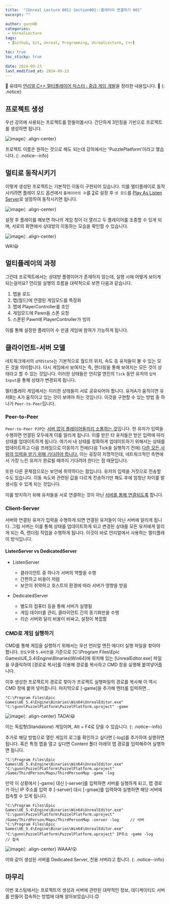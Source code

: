 ```yaml
---
title:  "[Unreal Lecture 001] Section001::플레이어 연결하기 001"
excerpt: ""

author: gunnHB
categories: 
 - UnrealLecture
tags: 
 - [Github, Git, Unreal, Programming, UnrealLecture, C++]

toc: true
toc_sticky: true
 
date: 2024-09-23
last_modified_at: 2024-09-23
---
```


🔔 유데미 [언리얼 C++ 멀티플레이어 마스터 : 중급 게임 개발](https://www.udemy.com/course/best-unreal-c/?couponCode=ST22MT92324B)을 정리한 내용입니다. 🔔
{: .notice}

## 프로젝트 생성
우선 강의에 사용되는 프로젝트를 맏들어봅시다. 간단하게 3인칭을 기반으로 프로젝트를 생성하면 됩니다.

![image](https://github.com/user-attachments/assets/665de952-0c8f-4281-afe7-a39ca04aac6a){: .align-center}

프로젝트 이름은 원하는 것으로 해도 되는데 강의에서는 'PuzzlePlatform'이라고 했습니다.
{: .notice--info}

## 멀티로 동작시키기
이렇게 생성된 프로젝트는 기본적인 이동이 구현되어 있습니다. 이를 멀티플레이로 동작시키려면 플레이 모드 옵션에서 `플레이어의 수`를 <u>2</u>로 설정 후
`넷 모드`를 <u>Play As Listen Server</u>로 설정하여 동작시키면 됩니다.

![image](https://github.com/user-attachments/assets/6d51dc9a-3e18-42c2-b336-d9702196f301){: .align-center}

설정 후 플레이를 해보면 하나의 게임 창이 더 열리고 두 플레이어를 조종할 수 있게 되며, 서로의 화면에서 상대방의 이동하는 모습을 확인할 수 있습니다.

![image](https://github.com/user-attachments/assets/26542354-7129-4745-9a43-426ff90b08be){: .align-center}

WA!😃

## 멀티플레이의 과정
그런데 프로젝트에서는 상대방 플렝이어가 존재하지 않는데, 실행 시에 어떻게 보이게 되는걸까요? 언리얼 실행의 흐름을 대략적으로 보면 다음과 같습니다.

1. 맵을 로드
2. 맵(월드)에 연결된 게임모드를 특정화
3. 맵에 PlayerController를 조인
4. 게임모드에 Pawn을 스폰 요청
5. 스폰된 Pawn에 PlayerController가 빙의

이를 통해 설정한 플레이어 수 만큼 게임에 참여가 가능하게 됩니다.

## 클라이언트-서버 모델
네트워크에서의 `상태State`는 기본적으로 월드의 위치, 속도 등 유저들이 볼 수 있는 모든 것을 의미합니다. 다시 게임에서 보여지는 즉, 렌더링을 통해 보여지는 모든 것이 상태라고 할 수 있는 것입니다.
이러한 상태들은 언리얼 엔진의 `Tick` 동안 유저의 `입력Input`을 통해 상태가 변경되게 됩니다.

멀티플레이 게임에서는 이러한 상태들이 서로 공유되어야 합니다. 유저A가 움직이면 유저B는 A가 움직이고 있는 것이 보여야 하는 것입니다. 이것을 구현할 수 있는 방법 중 하나가 `Peer-to-Peer`입니다.

### Peer-to-Peer
`Peer-to-Peer P2P`는 <u>서버 없이 플레이어들끼리 소통하는 것</u>입니다. 한 유저가 입력을 수행하면 연결된 모두에게 이를 알리게 됩니다. 이를 받은 타 유저들은 받은 입력에 따라 상태를 업데이트하게 됩니다.
여기서 내 상태를 정확하게 업데이트하기 위해서는 상태를 업데이트하고 다음 프레임으로 이동하기 전에(다음 Tick을 실행하기 전에) <u>다른 모든 사람의 입력을 받기 위해 기다려야 합니다.</u> 이는 굉장히 치명적인데,
네트워크적인 측면에서 가장 느린 유저가 완료될 때까지 기다려야 한다는 점 때문입니다.

또한 다른 문제점으로는 보안에 취약하다는 점입니다. 유저의 입력을 거짓으로 전송할 수도 있습니다. 이동 속도와 관련된 값을 다르게 전송하기만 해도 후에 엄청난 차이를 발생시킬 수 있게 되는 것입니다.

이를 방지하기 위해 유저들을 서로 연결하는 것이 아닌 <u>서버를 통해 연결되도록</u> 합니다.

### Client-Server
서버와 연결된 유저가 입력을 수행하게 되면 연결된 유저들이 아닌 서버에 알리게 됩니다. 그럼 서버는 이를 통해 상태를 업데이트하게 되고 변경된 상태를 모든 유저에게 알리게 되는 즉, 렌더링 작업을 수행하게 됩니다.
이것이 바로 언리얼에서 사용하는 멀티플레이 방식입니다.

#### ListenServer vs DedicatedServer
- ListenServer
    - 클라이언트 중 하나가 서버의 역할을 수행
    - 간편하고 비용이 저렴
    - 보안이 취약하고 호스트의 환경에 따라 서버가 영향을 받음

- DedicatedServer
    - 별도의 컴퓨터 등을 통해 서버가 실행됨
    - 게임 데이터를 관리, 클라이언트 간의 동기화만을 수행
    - 리슨 서버와 달리 비용이 비싸고, 설정이 복잡함

### CMD로 게임 실행하기
CMD를 통해 게임을 실행하기 위헤서는 우선 언리얼 엔진 에디터 실행 파일을 찾아야 합니다. `윈도우`와 `5.4버전`을 기준으로 [C:\Program Files\Epic Games\UE_5.4\Engine\Binaries\Win64]에 위치해 있는 [UnrealEditor.exe] 파일을
우클릭하여 [경로로 복사]를 이용해 경로를 복사하고 CMD 창을 실행해 붙여넣어줍니다.

이후 생성한 프로젝트의 경로로 찾아가 프로젝트 실행파일의 경로를 복사해 이 역시 CMD 창에 붙여 넣어줍니다. 마지막으로 [-game]을 추가해 엔터를 입력하면...

```
"C:\Program Files\Epic Games\UE_5.4\Engine\Binaries\Win64\UnrealEditor.exe" "C:\gunn\PuzzelPlatform\PuzzelPlatform.uproject" -game
```

![image](https://github.com/user-attachments/assets/3f17caaa-6e5d-414b-a2ec-5fe92e305842){: .align-center}
TADA!😃

이는 독립형(Standalone) 게임이며, Alt + F4로 닫을 수 있습니다.
{: .notice--info}

추가로 해당 방법으로 열린 게임의 로그를 확인하고 싶다면 [-log]를 추가하여 실행하면 됩니다. 혹은 특정 맵을 열고 싶다면 Content 폴더 아래의 맵 경로를 입력해주어 실행하면 됩니다.

```
"C:\Program Files\Epic Games\UE_5.4\Engine\Binaries\Win64\UnrealEditor.exe" "C:\gunn\PuzzelPlatform\PuzzelPlatform.uproject" /Game/ThirdPerson/Maps/ThirdPersonMap -game -log
```

만약 이 상황에서 [-game] 대신 [-server]를 입력하면 서버를 실행하게 되고, 맵 경로가 아닌 IP 주소를 입력 후 [-server] 대시 [-gmae]를 입력하여 실행하면 해당 서버에 접속할 수 있게 됩니다.

```
"C:\Program Files\Epic Games\UE_5.4\Engine\Binaries\Win64\UnrealEditor.exe" "C:\gunn\PuzzelPlatform\PuzzelPlatform.uproject" /Game/ThirdPerson/Maps/ThirdPersonMap -server -log     // 서버
"C:\Program Files\Epic Games\UE_5.4\Engine\Binaries\Win64\UnrealEditor.exe" "C:\gunn\PuzzelPlatform\PuzzelPlatform.uproject" IP주소 -game -log                                      // 접속
```

![image](https://github.com/user-attachments/assets/15565b6d-3b1e-4cb5-a133-18f21e128683){: .align-center}
WAAA!😲

이와 같이 생성된 서버를 Dedicated Server, 전용 서버라고 합니다.
{: .notice--info}

## 마무리
이번 포스팅에서는 프로젝트의 생성과 서버에 관련된 대략적인 정보, 데디케이티드 서버를 만들어 접속하는 방법에 대해 알아보았습니다.😊